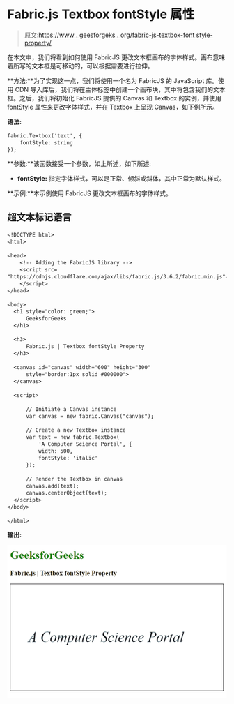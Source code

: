 # Fabric.js Textbox fontStyle 属性

> 原文:[https://www . geesforgeks . org/fabric-js-textbox-font style-property/](https://www.geeksforgeeks.org/fabric-js-textbox-fontstyle-property/)

在本文中，我们将看到如何使用 FabricJS 更改文本框画布的字体样式。画布意味着所写的文本框是可移动的，可以根据需要进行拉伸。

**方法:**为了实现这一点，我们将使用一个名为 FabricJS 的 JavaScript 库。使用 CDN 导入库后，我们将在主体标签中创建一个画布块，其中将包含我们的文本框。之后，我们将初始化 FabricJS 提供的 Canvas 和 Textbox 的实例，并使用 fontStyle 属性来更改字体样式，并在 Textbox 上呈现 Canvas，如下例所示。

**语法:**

```
fabric.Textbox('text', {
    fontStyle: string
});
```

**参数:**该函数接受一个参数，如上所述，如下所述:

*   **fontStyle:** 指定字体样式，可以是正常、倾斜或斜体，其中正常为默认样式。

**示例:**本示例使用 FabricJS 更改文本框画布的字体样式。

## 超文本标记语言

```
<!DOCTYPE html>
<html>

<head>
    <!-- Adding the FabricJS library -->
    <script src=
"https://cdnjs.cloudflare.com/ajax/libs/fabric.js/3.6.2/fabric.min.js">
    </script>
</head>

<body>
  <h1 style="color: green;">
      GeeksforGeeks
  </h1>

  <h3>
      Fabric.js | Textbox fontStyle Property
  </h3>

  <canvas id="canvas" width="600" height="300" 
      style="border:1px solid #000000">
  </canvas>

  <script>

      // Initiate a Canvas instance 
      var canvas = new fabric.Canvas("canvas");

      // Create a new Textbox instance 
      var text = new fabric.Textbox(
          'A Computer Science Portal', {
          width: 500,
          fontStyle: 'italic'
      });

      // Render the Textbox in canvas 
      canvas.add(text);
      canvas.centerObject(text);
  </script>
</body>

</html>
```

**输出:**

![](img/45a3af6577a0b62a029cd7d851d73751.png)